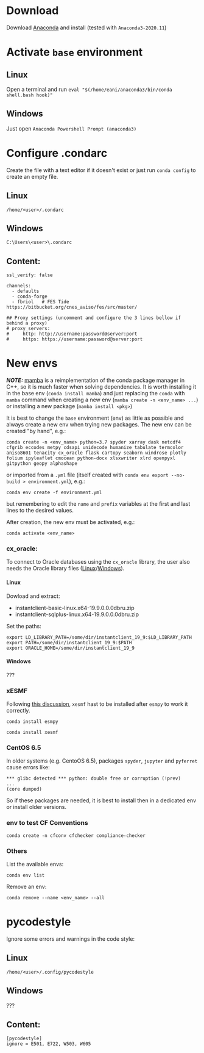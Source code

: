 # Download
Download [Anaconda](https://www.anaconda.com/products/individual#Downloads) and install (tested with `Anaconda3-2020.11`)

# Activate `base` environment

## Linux
Open a terminal and run `eval "$(/home/eani/anaconda3/bin/conda shell.bash hook)"`

## Windows
Just open `Anaconda Powershell Prompt (anaconda3)`

# Configure .condarc
Create the file with a text editor if it doesn't exist or just run `conda config` to create an empty file.

## Linux
`/home/<user>/.condarc`

## Windows
`C:\Users\<user>\.condarc`

## Content:
```
ssl_verify: false

channels:
  - defaults
  - conda-forge
  - fbriol   # FES Tide https://bitbucket.org/cnes_aviso/fes/src/master/

## Proxy settings (uncomment and configure the 3 lines bellow if behind a proxy)
# proxy_servers:
#     http: http://username:password@server:port
#     https: https://username:password@server:port
```

# New envs

**_NOTE:_** [mamba](https://github.com/mamba-org/mamba) is a reimplementation of the conda package manager in C++, so it is much faster when solving dependencies. It is worth installing it in the base env (`conda install mamba`) and just replacing the `conda` with `mamba` command when creating a new env (`mamba create -n <env_name> ...`) or installing a new package (`mamba install <pkg>`)

It is best to change the `base` environment (env) as little as possible and always create a new env when trying new packages. The new env can be created "by hand", e.g.:

`conda create -n <env_name> python=3.7
spyder
xarray dask netcdf4 cfgrib eccodes
metpy cdsapi
unidecode humanize tabulate termcolor aniso8601 tenacity
cx_oracle flask
cartopy seaborn windrose plotly folium ipyleaflet cmocean python-docx xlsxwriter xlrd openpyxl gitpython geopy alphashape`

or imported from a `.yml` file (itself created with `conda env export --no-build > environment.yml`), e.g.:

`conda env create -f environment.yml`

but remembering to edit the `name` and `prefix` variables at the first and last lines to the desired values.

After creation, the new env must be activated, e.g.:

`conda activate <env_name>`

### cx_oracle:
To connect to Oracle databases using the `cx_oracle` library, the user also needs the Oracle library files ([Linux](http://www.oracle.com/technetwork/topics/linuxx86-64soft-092277.html)/[Windows](https://www.oracle.com/database/technologies/instant-client/winx64-64-downloads.html)).

#### Linux

Dowload and extract:
- instantclient-basic-linux.x64-19.9.0.0.0dbru.zip
- instantclient-sqlplus-linux.x64-19.9.0.0.0dbru.zip

Set the paths:
```
export LD_LIBRARY_PATH=/some/dir/instantclient_19_9:$LD_LIBRARY_PATH
export PATH=/some/dir/instantclient_19_9:$PATH
export ORACLE_HOME=/some/dir/instantclient_19_9
```

#### Windows
???


### xESMF

Following [this discussion](https://github.com/JiaweiZhuang/xESMF/issues/47), `xesmf` hast to be installed after `esmpy` to work it correctly.

`conda install esmpy`

`conda install xesmf`

### CentOS 6.5
In older systems (e.g. CentoOS 6.5), packages `spyder`, `jupyter` and `pyferret` cause errors like:
```
*** glibc detected *** python: double free or corruption (!prev)
...
(core dumped)
```
So if these packages are needed, it is best to install then in a dedicated env or install older versions.

### env to test CF Conventions
`conda create -n cfconv cfchecker compliance-checker`

### Others
List the available envs:

`conda env list`

Remove an env:

`conda remove --name <env_name> --all`

# pycodestyle
Ignore some errors and warnings in the code style:

## Linux 
`/home/<user>/.config/pycodestyle`

## Windows
???

## Content:
```
[pycodestyle]
ignore = E501, E722, W503, W605
```
